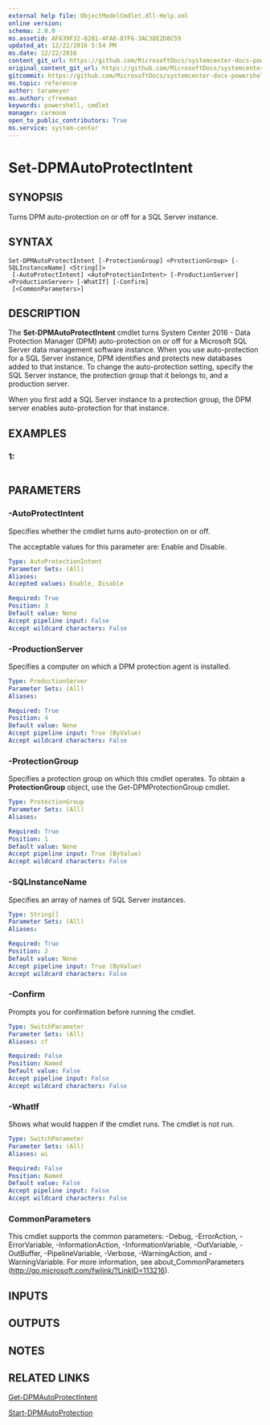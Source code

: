 ```yaml
---
external help file: ObjectModelCmdlet.dll-Help.xml
online version: 
schema: 2.0.0
ms.assetid: AF639F32-8201-4FA8-87F6-3AC38E2D8C59
updated_at: 12/22/2016 5:54 PM
ms.date: 12/22/2016
content_git_url: https://github.com/MicrosoftDocs/systemcenter-docs-powershell/blob/master/systemcenter-cmdlets/SystemCenter2016/DataProtectionManager/vlatest/Set-DPMAutoProtectIntent.md
original_content_git_url: https://github.com/MicrosoftDocs/systemcenter-docs-powershell/blob/master/systemcenter-cmdlets/SystemCenter2016/DataProtectionManager/vlatest/Set-DPMAutoProtectIntent.md
gitcommit: https://github.com/MicrosoftDocs/systemcenter-docs-powershell/blob/17c3a51bd892aad46c731d9f381f0704b4815004/systemcenter-cmdlets/SystemCenter2016/DataProtectionManager/vlatest/Set-DPMAutoProtectIntent.md
ms.topic: reference
author: tarameyer
ms.author: cfreeman
keywords: powershell, cmdlet
manager: carmonm
open_to_public_contributors: True
ms.service: system-center
---
```


# Set-DPMAutoProtectIntent

## SYNOPSIS
Turns DPM auto-protection on or off for a SQL Server instance.

## SYNTAX

```
Set-DPMAutoProtectIntent [-ProtectionGroup] <ProtectionGroup> [-SQLInstanceName] <String[]>
 [-AutoProtectIntent] <AutoProtectionIntent> [-ProductionServer] <ProductionServer> [-WhatIf] [-Confirm]
 [<CommonParameters>]
```

## DESCRIPTION
The **Set-DPMAutoProtectIntent** cmdlet turns System Center 2016 - Data Protection Manager (DPM) auto-protection on or off for a Microsoft SQL Server data management software instance.
When you use auto-protection for a SQL Server instance, DPM identifies and protects new databases added to that instance.
To change the auto-protection setting, specify the SQL Server instance, the protection group that it belongs to, and a production server.

When you first add a SQL Server instance to a protection group, the DPM server enables auto-protection for that instance.

## EXAMPLES

### 1:
```

```

## PARAMETERS

### -AutoProtectIntent
Specifies whether the cmdlet turns auto-protection on or off.

The acceptable values for this parameter are: Enable and Disable.

```yaml
Type: AutoProtectionIntent
Parameter Sets: (All)
Aliases: 
Accepted values: Enable, Disable

Required: True
Position: 3
Default value: None
Accept pipeline input: False
Accept wildcard characters: False
```

### -ProductionServer
Specifies a computer on which a DPM protection agent is installed.

```yaml
Type: ProductionServer
Parameter Sets: (All)
Aliases: 

Required: True
Position: 4
Default value: None
Accept pipeline input: True (ByValue)
Accept wildcard characters: False
```

### -ProtectionGroup
Specifies a protection group on which this cmdlet operates.
To obtain a **ProtectionGroup** object, use the Get-DPMProtectionGroup cmdlet.

```yaml
Type: ProtectionGroup
Parameter Sets: (All)
Aliases: 

Required: True
Position: 1
Default value: None
Accept pipeline input: True (ByValue)
Accept wildcard characters: False
```

### -SQLInstanceName
Specifies an array of names of SQL Server instances.

```yaml
Type: String[]
Parameter Sets: (All)
Aliases: 

Required: True
Position: 2
Default value: None
Accept pipeline input: True (ByValue)
Accept wildcard characters: False
```

### -Confirm
Prompts you for confirmation before running the cmdlet.

```yaml
Type: SwitchParameter
Parameter Sets: (All)
Aliases: cf

Required: False
Position: Named
Default value: False
Accept pipeline input: False
Accept wildcard characters: False
```

### -WhatIf
Shows what would happen if the cmdlet runs.
The cmdlet is not run.

```yaml
Type: SwitchParameter
Parameter Sets: (All)
Aliases: wi

Required: False
Position: Named
Default value: False
Accept pipeline input: False
Accept wildcard characters: False
```

### CommonParameters
This cmdlet supports the common parameters: -Debug, -ErrorAction, -ErrorVariable, -InformationAction, -InformationVariable, -OutVariable, -OutBuffer, -PipelineVariable, -Verbose, -WarningAction, and -WarningVariable. For more information, see about_CommonParameters (http://go.microsoft.com/fwlink/?LinkID=113216).

## INPUTS

## OUTPUTS

## NOTES

## RELATED LINKS

[Get-DPMAutoProtectIntent](xref:SystemCenter2016/DataProtectionManager/vlatest/Get-DPMAutoProtectIntent.md)

[Start-DPMAutoProtection](xref:SystemCenter2016/DataProtectionManager/vlatest/Start-DPMAutoProtection.md)

